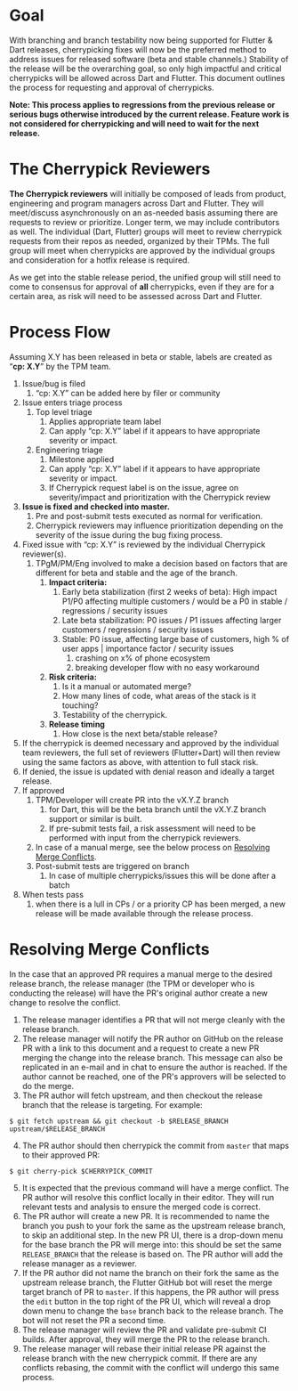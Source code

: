 # Goal
With branching and branch testability now being supported for Flutter & Dart releases, cherrypicking fixes will now be the preferred method to address issues for released software (beta and stable channels.)  Stability of the release will be the overarching goal, so only high impactful and critical cherrypicks will be allowed across Dart and Flutter.  This document outlines the process for requesting and approval of cherrypicks. 

**Note: This process applies to regressions from the previous release or serious bugs otherwise introduced by the current release.  Feature work is not considered for cherrypicking and will need to wait for the next release.**

# The Cherrypick Reviewers
**The Cherrypick reviewers** will initially be composed of leads from product, engineering and program managers across Dart and Flutter.   They will meet/discuss asynchronously on an as-needed basis assuming there are requests to review or prioritize.  Longer term, we may include contributors as well.  The individual (Dart, Flutter) groups will meet to review cherrypick requests from their repos as needed, organized by their TPMs.  The full group will meet when cherrypicks are approved by the individual groups and consideration for a hotfix release is required.

As we get into the stable release period, the unified group will still need to come to consensus for approval of **all** cherrypicks, even if they are for a certain area, as risk will need to be assessed across Dart and Flutter.

# Process Flow

Assuming X.Y has been released in beta or stable, labels are created as “**cp: X.Y**” by the TPM team.

1. Issue/bug is filed 
    1. “cp: X.Y” can be added here by filer or community
1. Issue enters triage process
    1. Top level triage	
       1. Applies appropriate team label
       1. Can apply “cp: X.Y” label if it appears to have appropriate severity or impact.
    1. Engineering triage
       1. Milestone applied
       1. Can apply “cp: X.Y” label if it appears to have appropriate severity or impact.
       1. If Cherrypick request label is on the issue, agree on severity/impact and prioritization with the Cherrypick review
  1. **Issue is fixed and checked into master.**
     1. Pre and post-submit tests executed as normal for verification.
     1. Cherrypick reviewers may influence prioritization depending on the severity of the issue during the bug fixing process.
1. Fixed issue with “cp: X.Y” is reviewed by the individual Cherrypick reviewer(s).
   1. TPgM/PM/Eng involved to make a decision based on factors that are different for beta and stable and the age of the branch.
      1. **Impact criteria:** 
         1. Early beta stabilization (first 2 weeks of beta): High impact P1/P0 affecting multiple customers / would be a P0 in stable / regressions / security issues
         1. Late beta stabilization: P0 issues / P1 issues affecting larger customers / regressions / security issues
         1. Stable: P0 issue, affecting large base of customers, high % of user apps | importance factor / security issues
            1. crashing on x% of phone ecosystem
            1. breaking developer flow with no easy workaround
       1. **Risk criteria:**
            1. Is it a manual or automated merge?
            1. How many lines of code, what areas of the stack is it touching?
            1. Testability of the cherrypick. 
       1. **Release timing**
            1. How close is the next beta/stable release?
1. If the cherrypick is deemed necessary and approved by the individual team reviewers, the full set of reviewers (Flutter+Dart) will then review using the same factors as above, with attention to full stack risk.
1. If denied, the issue is updated with denial reason and ideally a target release.
1. If approved
   1. TPM/Developer will create PR into the vX.Y.Z branch
      1. for Dart, this will be the beta branch until the vX.Y.Z branch support or similar is built.
      1. If pre-submit tests fail, a risk assessment will need to be performed with input from the cherrypick reviewers.
   1. In case of a manual merge, see the below process on [Resolving Merge Conflicts](#resolving-merge-conflicts).
   1. Post-submit tests are triggered on branch
      1. In case of multiple cherrypicks/issues this will be done after a batch
1. When tests pass
   1. when there is a lull in CPs / or a priority CP has been merged, a new release will be made available through the release process.

# Resolving Merge Conflicts

In the case that an approved PR requires a manual merge to the desired release branch, the release manager (the TPM or developer who is
conducting the release) will have the PR's original author create a new change to resolve the conflict.

1. The release manager identifies a PR that will not merge cleanly with the release branch.
2. The release manager will notify the PR author on GitHub on the release PR with a link to this document and a request to create a new PR merging the change into the release branch. This message can also be replicated in an e-mail and in chat to ensure the author is reached. If the author cannot be reached, one of the PR's approvers will be selected to do the merge.
3. The PR author will fetch upstream, and then checkout the release branch that the release is targeting. For example:
```
$ git fetch upstream && git checkout -b $RELEASE_BRANCH upstream/$RELEASE_BRANCH
```
4. The PR author should then cherrypick the commit from `master` that maps to their approved PR:
```
$ git cherry-pick $CHERRYPICK_COMMIT
```
5. It is expected that the previous command will have a merge conflict. The PR author will resolve this conflict locally in their editor. They will run relevant tests and analysis to ensure the merged code is correct.
6. The PR author will create a new PR. It is recommended to name the branch you push to your fork the same as the upstream release branch, to skip an additional step. In the new PR UI, there is a drop-down menu for the base branch the PR will merge into: this should be set the same `RELEASE_BRANCH` that the release is based on. The PR author will add the release manager as a reviewer.
7. If the PR author did not name the branch on their fork the same as the upstream release branch, the Flutter GitHub bot will reset the merge target branch of PR to `master`. If this happens, the PR author will press the `edit` button in the top right of the PR UI, which will reveal a drop down menu to change the `base` branch back to the release branch. The bot will not reset the PR a second time.
8. The release manager will review the PR and validate pre-submit CI builds. After approval, they will merge the PR to the release branch.
9. The release manager will rebase their initial release PR against the release branch with the new cherrypick commit. If there are any conflicts rebasing, the commit with the conflict will undergo this same process.